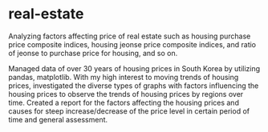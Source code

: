 # real-estate

Analyzing factors affecting price of real estate such as housing purchase price composite indices, housing jeonse price composite indices, and ratio of jeonse to purchase price for housing, and so on.


Managed data of over 30 years of housing prices in South Korea by utilizing pandas, matplotlib.
With my high interest to moving trends of housing prices, investigated the diverse types of graphs with factors
influencing the housing prices to observe the trends of housing prices by regions over time.
Created a report for the factors affecting the housing prices and causes for steep increase/decrease of the price level
in certain period of time and general assessment.
